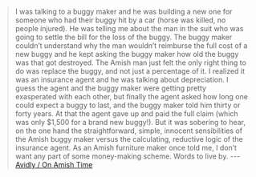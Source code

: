 <!-- njnmdoc:  title="Amish"  -->

> I was talking to a buggy maker and he was building a new one for someone who
> had their buggy hit by a car (horse was killed, no people injured). He was
> telling me about the man in the suit who was going to settle the bill for the
> loss of the buggy. The buggy maker couldn’t understand why the man wouldn’t
> reimburse the full cost of a new buggy and he kept asking the buggy maker how
> old the buggy was that got destroyed. The Amish man just felt the only right
> thing to do was replace the buggy, and not just a percentage of it. I realized
> it was an insurance agent and he was talking about depreciation. I guess the
> agent and the buggy maker were getting pretty exasperated with each other, but
> finally the agent asked how long one could expect a buggy to last, and the
> buggy maker told him thirty or forty years. At that the agent gave up and paid
> the full claim (which was only $1,500 for a brand new buggy!). But it was
> sobering to hear, on the one hand the straightforward, simple, innocent
> sensibilities of the Amish buggy maker versus the calculating, reductive logic
> of the insurance agent. As an Amish furniture maker once told me, I don’t want
> any part of some money-making scheme. Words to live by.
>  --- [Avidly / On Amish Time](http://avidly.lareviewofbooks.org/2015/03/27/on-amish-time/)

